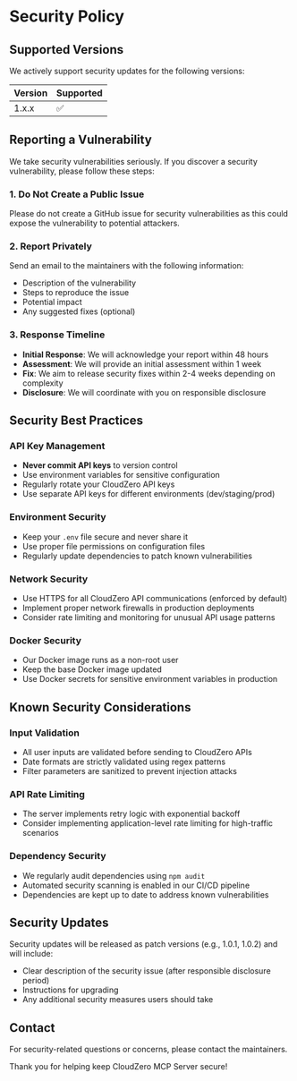 # Security Policy

## Supported Versions

We actively support security updates for the following versions:

| Version | Supported          |
| ------- | ------------------ |
| 1.x.x   | :white_check_mark: |

## Reporting a Vulnerability

We take security vulnerabilities seriously. If you discover a security vulnerability, please follow these steps:

### 1. **Do Not** Create a Public Issue
Please do not create a GitHub issue for security vulnerabilities as this could expose the vulnerability to potential attackers.

### 2. Report Privately
Send an email to the maintainers with the following information:
- Description of the vulnerability
- Steps to reproduce the issue
- Potential impact
- Any suggested fixes (optional)

### 3. Response Timeline
- **Initial Response**: We will acknowledge your report within 48 hours
- **Assessment**: We will provide an initial assessment within 1 week
- **Fix**: We aim to release security fixes within 2-4 weeks depending on complexity
- **Disclosure**: We will coordinate with you on responsible disclosure

## Security Best Practices

### API Key Management
- **Never commit API keys** to version control
- Use environment variables for sensitive configuration
- Regularly rotate your CloudZero API keys
- Use separate API keys for different environments (dev/staging/prod)

### Environment Security
- Keep your `.env` file secure and never share it
- Use proper file permissions on configuration files
- Regularly update dependencies to patch known vulnerabilities

### Network Security
- Use HTTPS for all CloudZero API communications (enforced by default)
- Implement proper network firewalls in production deployments
- Consider rate limiting and monitoring for unusual API usage patterns

### Docker Security
- Our Docker image runs as a non-root user
- Keep the base Docker image updated
- Use Docker secrets for sensitive environment variables in production

## Known Security Considerations

### Input Validation
- All user inputs are validated before sending to CloudZero APIs
- Date formats are strictly validated using regex patterns
- Filter parameters are sanitized to prevent injection attacks

### API Rate Limiting
- The server implements retry logic with exponential backoff
- Consider implementing application-level rate limiting for high-traffic scenarios

### Dependency Security
- We regularly audit dependencies using `npm audit`
- Automated security scanning is enabled in our CI/CD pipeline
- Dependencies are kept up to date to address known vulnerabilities

## Security Updates

Security updates will be released as patch versions (e.g., 1.0.1, 1.0.2) and will include:
- Clear description of the security issue (after responsible disclosure period)
- Instructions for upgrading
- Any additional security measures users should take

## Contact

For security-related questions or concerns, please contact the maintainers.

Thank you for helping keep CloudZero MCP Server secure!